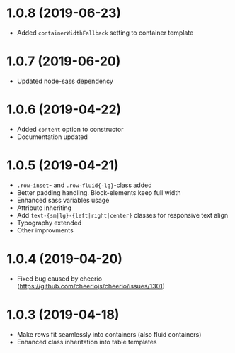 # 1.0.8 (2019-06-23)

- Added `containerWidthFallback` setting to container template

# 1.0.7 (2019-06-20)

- Updated node-sass dependency

# 1.0.6 (2019-04-22)

- Added `content` option to constructor
- Documentation updated

# 1.0.5 (2019-04-21)

- `.row-inset`- and `.row-fluid{-lg}`-class added
- Better padding handling. Block-elements keep full width
- Enhanced sass variables usage
- Attribute inheriting
- Add `text-{sm|lg}-{left|right|center}` classes for responsive text align
- Typography extended
- Other improvments

# 1.0.4 (2019-04-20)

- Fixed bug caused by cheerio (https://github.com/cheeriojs/cheerio/issues/1301)

# 1.0.3 (2019-04-18)

- Make rows fit seamlessly into containers (also fluid containers)
- Enhanced class inheritation into table templates
